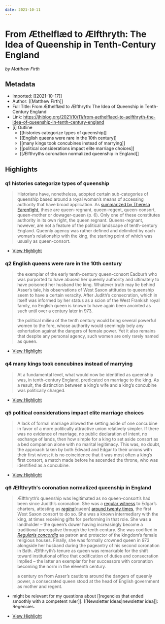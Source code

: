 ```yaml
---
date: 2021-10-11
---
```

# From Æthelflæd to Ælfthryth: The Idea of Queenship in Tenth-Century England
<cite>by Matthew Firth</cite>

## Metadata
- Imported: [[2021-10-17]]
- Author: [[Matthew Firth]]
- Full Title: From Æthelflæd to Ælfthryth: The Idea of Queenship in Tenth-Century England
- Link: https://jhiblog.org/2021/10/11/from-aethelflaed-to-aelfthryth-the-idea-of-queenship-in-tenth-century-england
- [i] Outline 
     - [[histories categorize types of queenship]]
     - [[English queens were rare in the 10th century]]
     - [[many kings took concubines instead of marrying]]
     - [[political considerations impact elite marriage choices]]
     - [[Ælfthryths coronation normalized queenship in England]]

## Highlights

###  q1 histories categorize types of queenship

> Historians have, nonetheless, adopted certain sub-categories of queenship based around a royal woman’s means of accessing authority that have broad application. As [summarized by Theresa Earenfight](https://www.google.com.au/books/edition/Queenship_in_Medieval_Europe/GD4dBQAAQBAJ?hl=en), these are queen-regnant, queen-regent, queen-consort, queen-mother or dowager-queen (p. 6). Only one of these constitutes authority in its own right, the queen regnant. Queens-regnant, however, are not a feature of the political landscape of tenth-century England. Queenly agency was rather defined and delimited by each woman’s relationship with the king, the starting point of which was usually as queen-consort.

 * [View Highlight](https://read.readwise.io/read/01fj788f7mcxskrwjw4fednrzk)

###  q2 English queens were rare in the 10th century

> the exemplar of the early tenth-century queen-consort Eadburh who was purported to have abused her queenly authority and ultimately to have poisoned her husband the king. Whatever truth may lie behind Asser’s tale, his observations of West Saxon attitudes to queenship seem to have a certain veracity. After Judith’s consecration, which in itself was informed by her status as a scion of the West Frankish royal family, no English queen is known to have again been anointed as such until over a century later in 973.
>
> the political milieu of the tenth century would bring several powerful women to the fore, whose authority would seemingly bely any exhortation against the dangers of female power. Yet it also remains that despite any personal agency, such women are only rarely named as queen.

 * [View Highlight](https://read.readwise.io/read/01fj78awdqzkdzbj3ngcxykbxr)

###  q4 many kings took concubines instead of marrying

> At a fundamental level, what would now be identified as queenship was, in tenth-century England, predicated on marriage to the king. As a result, the distinction between a king’s wife and a king’s concubine was politically charged.


 * [View Highlight](https://read.readwise.io/read/01fj78k9ay68954hnrdejk4510)

### q5 political considerations impact elite marriage choices

> A lack of formal marriage allowed the setting aside of one concubine in favor of a more politically attractive union relatively simpler. If there was no evidence of marriage, no public declaration of intent, no exchange of lands, then how simple for a king to set aside consort as a bed companion alone with no marital legitimacy. This was, no doubt, the approach taken by both Edward and Edgar to their unions with their first wives; it is no coincidence that it was most often a king’s first consort, a match made before he ascended the throne, who was identified as a concubine.

 * [View Highlight](https://read.readwise.io/read/01fj78mpfnzw6resdamcw4tb81)

### q6 Ælfthryth's coronation normalized queenship in England

> Ælfthryth’s queenship was legitimated as no queen-consort’s had been since Judith’s coronation. She was a [regular witness](https://esawyer.lib.cam.ac.uk/charter/766.html) to Edgar’s charters, attesting as [*regina*](https://esawyer.lib.cam.ac.uk/charter/767.html)[queen] [around twenty times](https://www.cambridge.org/core/books/haskins-society-journal-30/beyond-corfe-aelfthryths-roles-as-queen-villain-and-former-sisterinlaw/51F58CAD31349DFD494248820CF2C2DD), the first West Saxon consort to do so. She was a known intermediary with the king, at times receiving gifts for performing in that role. She was a landholder – the queen’s dower having increasingly become a traditional prerogative through the tenth century. She was codified in [*Regularis concordia*](https://en.wikipedia.org/wiki/Regularis_Concordia_(Winchester)) as patron and protector of the kingdom’s female religious houses. Finally, she was formally crowned queen in 973 alongside her husband during the pageantry of his second coronation in Bath. Ælfthryth’s tenure as queen was remarkable for the shift toward institutional office that codification of duties and consecration implied – the latter an exemplar for her successors with coronation becoming the norm in the eleventh century.
>
> a century on from Asser’s cautions around the dangers of queenly power, a consecrated queen stood at the head of English government as mother and regent.

- might be relevant for my questions about [[regencies that ended smoothly with a competent ruler]]. [[Newsletter Ideas|newsletter idea]]: Regencies. 

 * [View Highlight](https://read.readwise.io/read/01fj78ye736y6mhr4w55c5zv4y)
